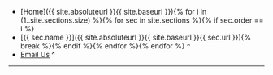  - [Home]({{ site.absoluteurl }}{{ site.baseurl }}){% for i in (1..site.sections.size) %}{% for sec in site.sections %}{% if sec.order == i %}
 - [{{ sec.name }}]({{ site.absoluteurl }}{{ site.baseurl }}{{ sec.url }}){% break %}{% endif %}{% endfor %}{% endfor %}
^
 - [Email Us](mailto:gdavis@teletekinc.com)
^
* * *
